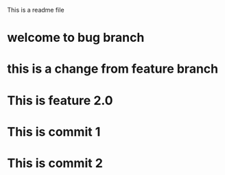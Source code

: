 This is a readme file
# welcome to bug branch

# this is a change from feature branch
# This is feature 2.0
# This is commit 1
# This is commit 2

